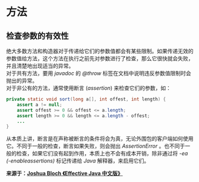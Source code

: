 # 方法 #
  
## 检查参数的有效性 ##
  
绝大多数方法和构造器对于传递给它们的参数值都会有某些限制。如果传递无效的参数值给方法，这个方法在执行之前先对参数进行了检查，那么它很快就会失败，并且清楚地出现适当的异常。  
对于共有方法，要用 *javadoc* 的 *@throw* 标签在文档中说明违反参数值限制时会抛出的异常。  
对于非公有的方法，通常使用断言 (*assertion*) 来检查它们的参数，如：  
```Java
private static void sort(long a[], int offest, int length) {
	assert a != null;
	assert offest >= 0 && offest <= a.length;
	assert length >= 0 && length <= a.length - offest;
	...
}
```  
从本质上讲，断言是在声称被断言的条件将会为真，无论外围包的客户端如何使用它。不同于一般的检查，断言如果失败，则会抛出 *AssertionError* 。也不同于一般的检查，如果它们没有起到作用，本质上也不会有成本开销，除非通过将 *-ea (-enableassertions)* 标记传递给 *Java* 解释器，来启用它们。  
  


**来源于：[Joshua Bloch 《Effective Java 中文版》](http://www.amazon.cn/Sun-%25E5%2585%25AC%25E5%258F%25B8%25E6%25A0%25B8%25E5%25BF%2583%25E6%258A%2580%25E6%259C%25AF%25E4%25B8%259B%25E4%25B9%25A6-Effective-Java%25E4%25B8%25AD%25E6%2596%2587%25E7%2589%2588-Joshua-Bloch/dp/B001PTGR52?SubscriptionId=AKIAJMGEVRIO53UGJCYQ&tag=16-28-282__-23&linkCode=sp1&camp=2025&creative=165953&creativeASIN=B001PTGR52 "Effective Java 中文版")**